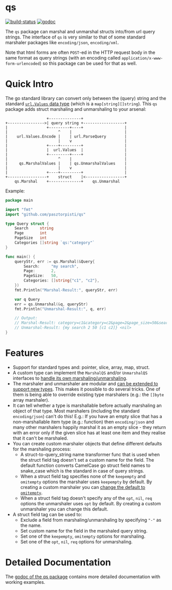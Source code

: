 # qs

[![build-status](https://travis-ci.org/pasztorpisti/qs.svg?branch=master)](https://travis-ci.org/pasztorpisti/qs)
[![godoc](https://godoc.org/github.com/pasztorpisti/qs?status.svg)](https://godoc.org/github.com/pasztorpisti/qs)

The `qs` package can marshal and unmarshal structs into/from url query strings.
The interface of `qs` is very similar to that of some standard marshaler
packages like `encoding/json`, `encoding/xml`.

Note that html forms are often `POST`-ed in the HTTP request body in the same
format as query strings (with an encoding called `application/x-www-form-urlencoded`)
so this package can be used for that as well.

# Quick Intro

The go standard library can convert only between the (query) string and the
standard [`url.Values` data type](https://golang.org/pkg/net/url/#Values)
(which is a `map[string][]string`).
This `qs` package adds struct marshaling and unmarshaling to your arsenal:

```
                  +--------------+
+---------------->| query string +------------------+
|                 +---------+----+                  |
|                      ^    |                       |
|    url.Values.Encode |    | url.ParseQuery        |
|                      |    v                       |
|                 +----+---------+                  |
|                 |  url.Values  |                  |
|                 +---------+----+                  |
|                      ^    |                       |
|     qs.MarshalValues |    | qs.UnmarshalValues    |
|                      |    v                       |
|                 +----+---------+                  |
+-----------------+    struct    |<-----------------+
    qs.Marshal    +--------------+    qs.Unmarshal
```

Example:
```go
package main

import "fmt"
import "github.com/pasztorpisti/qs"

type Query struct {
	Search     string
	Page       int
	PageSize   int
	Categories []string `qs:"category"`
}

func main() {
	queryStr, err := qs.Marshal(&Query{
		Search:     "my search",
		Page:       2,
		PageSize:   50,
		Categories: []string{"c1", "c2"},
	})
	fmt.Println("Marshal-Result:", queryStr, err)

	var q Query
	err = qs.Unmarshal(&q, queryStr)
	fmt.Println("Unmarshal-Result:", q, err)

	// Output:
	// Marshal-Result: category=c1&category=c2&page=2&page_size=50&search=my+search <nil>
	// Unmarshal-Result: {my search 2 50 [c1 c2]} <nil>
}
```

# Features

- Support for standard types and: pointer, slice, array, map, struct.
- A custom type can implement the `MarshalQS` and/or `UnmarshalQS` interfaces
  to [handle its own marshaling/unmarshaling](https://godoc.org/github.com/pasztorpisti/qs/#example-package--SelfMarshalingType).
- The marshaler and unmarshaler are modular and
  [can be extended to support new types](https://godoc.org/github.com/pasztorpisti/qs/#example-package--CustomMarshalerFactory).
  This makes it possible to do several tricks. One of them is being able to
  override existing type marshalers (e.g.: the `[]byte` array marshaler).
- It can tell whether a type is marshallable before actually marshaling an
  object of that type. Most marshalers (including the standard `encoding/json`)
  can't do this! E.g.: If you have an empty slice that has a non-marshallable
  item type (e.g.: function) then `encoding/json` and many other marshalers
  happily marshal it as an empty slice - they return with an error only if the
  given slice has at least one item and they realise that it can't be marshaled.
- You can create custom marshaler objects that define different defaults for
  the marshaling process:
  - A struct-to-query_string name transformer func that is used when the struct
    field tag doesn't set a custom name for the field. The default function
    converts CamelCase go struct field names to snake_case which is the standard
    in case of query strings.
  - When a struct field tag specifies none of the  `keepempty` and `omitempty`
    options the marshaler uses `keepempty` by default. By creating a custom
    marshaler you can
    [change the default to `omitempty`](https://godoc.org/github.com/pasztorpisti/qs/#example-package--DefaultOmitEmpty).
  - When a struct field tag doesn't specify any of the `opt`, `nil`, `req`
    options the unmarshaler uses `opt` by default. By creating a custom
    unmarshaler you can change this default.
- A struct field tag can be used to:
  - Exclude a field from marshaling/unmarshaling by specifying `"-"` as the name.
  - Set custom name for the field in the marshaled query string.
  - Set one of the `keepempty`, `omitempty` options for marshaling.
  - Set one of the `opt`, `nil`, `req` options for unmarshaling.

# Detailed Documentation

The [godoc of the qs package](https://godoc.org/github.com/pasztorpisti/qs/)
contains more detailed documentation with working examples.
